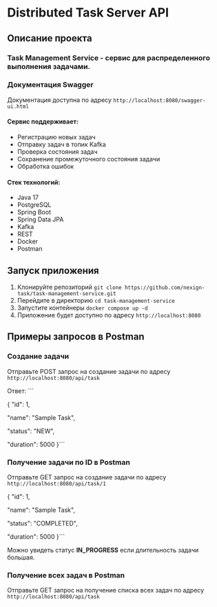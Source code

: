 # Distributed Task Server API

## Описание проекта

### Task Management Service - сервис для распределенного выполнения задачами.

### Документация Swagger

Документация доступна по адресу ```http://localhost:8080/swagger-ui.html```

#### Сервис поддерживает:

* Регистрацию новых задач
* Отправку задач в топик Kafka
* Проверка состояния задач
* Сохранение промежуточного состояния задачи
* Обработка ошибок


#### Стек технологий:
* Java 17
* PostgreSQL
* Spring Boot
* Spring Data JPA
* Kafka
* REST
* Docker
* Postman

## Запуск приложения

1. Клонируйте репозиторий ```git clone https://github.com/nexign-task/task-management-service.git```
2. Перейдите в директорию ```cd task-management-service```
3. Запустите контейнеры ```docker compose up -d```
4. Приложение будет доступно по адресу ```http://localhost:8080```

## Примеры запросов в Postman

### Создание задачи

Отправьте POST запрос на создание задачи по адресу ```http://localhost:8080/api/task```

Ответ: ```

{
"id": 1,

"name": "Sample Task",

"status": "NEW",

"duration": 5000
}```

### Получение задачи по ID в Postman

Отправьте GET запрос на создание задачи по адресу ```http://localhost:8080/api/task/1```

{
"id": 1,

"name": "Sample Task",

"status": "COMPLETED",

"duration": 5000
}```

Можно увидеть статус **IN_PROGRESS** если длительность задачи большая.

### Получение всех задач в Postman

Отправьте GET запрос на получение списка всех задач по адресу ```http://localhost:8080/api/task```
